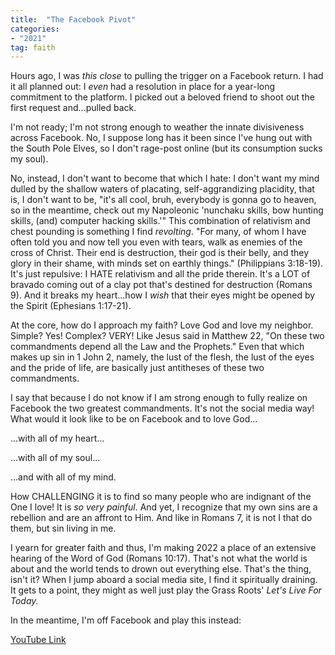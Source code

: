 ```yaml
---
title:  "The Facebook Pivot"
categories:
- "2021"
tag: faith
---
```



Hours ago, I was *this close* to pulling the trigger on a Facebook return.  I had it all planned out: I *even* had a resolution in place for a year-long commitment to the platform.  I picked out a beloved friend to shoot out the first request and...pulled back.  

I'm not ready;  I'm not strong enough to weather the innate divisiveness across Facebook.  No, I suppose long has it been since I've hung out with the South Pole Elves, so I don't rage-post online (but its consumption sucks my soul).  

No, instead, I don't want to become that which I hate: I don't want my mind dulled by the shallow waters of placating, self-aggrandizing placidity, that is, I don't want to be, "it's all cool, bruh, everybody is gonna go to heaven, so in the meantime, check out my Napoleonic 'nunchaku skills, bow hunting skills, (and) computer hacking skills.'"  This combination of relativism and chest pounding is something I find *revolting*. "For many, of whom I have often told you and now tell you even with tears, walk as enemies of the cross of Christ. Their end is destruction, their god is their belly, and they glory in their shame, with minds set on earthly things." (Philippians 3:18-19).  It's just repulsive: I HATE relativism and all the pride therein.  It's a LOT of bravado coming out of a clay pot that's destined for destruction (Romans 9).  And it breaks my heart...how I *wish* that their eyes might be opened by the Spirit (Ephesians 1:17-21).

At the core, how do I approach my faith?  Love God and love my neighbor.  Simple? Yes! Complex? VERY!  Like Jesus said in Matthew 22, "On these two commandments depend all the Law and the Prophets."  Even that which makes up sin in 1 John 2, namely, the lust of the flesh, the lust of the eyes and the pride of life, are basically just antitheses of these two commandments.

I say that because I do not know if I am strong enough to fully realize on Facebook the two greatest commandments.  It's not the social media way!  What would it look like to be on Facebook and to love God...

...with all of my heart...

...with all of my soul...

...and with all of my mind.

How CHALLENGING it is to find so many people who are indignant of the One I love!  It is *so very painful*.    And yet, I recognize that my own sins are a rebellion and are an affront to Him.  And like in Romans 7, it is not I that do them, but sin living in me.

I yearn for greater faith and thus, I'm making 2022 a place of an extensive hearing of the Word of God (Romans 10:17).  That's not what the world is about and the world tends to drown out everything else.   That's the thing, isn't it?  When I jump aboard a social media site, I find it spiritually draining.  It gets to a point, they might as well just play the Grass Roots' *Let's Live For Today.*  

In the meantime, I'm off Facebook and play this instead:

[YouTube Link](https://www.youtube.com/watch?v=jCWUHZxdpcw)
